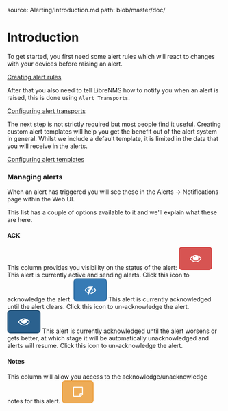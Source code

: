 source: Alerting/Introduction.md
path: blob/master/doc/

# Introduction

To get started, you first need some alert rules which will react to changes with your devices before raising an alert.

[Creating alert rules](Rules.md)

After that you also need to tell LibreNMS how to notify you when an alert is raised, this is done using `Alert Transports`.

[Configuring alert transports](Transports.md)

The next step is not strictly required but most people find it useful. Creating custom alert templates will help you get 
the benefit out of the alert system in general. Whilst we include a default template, it is limited in the data that you 
will receive in the alerts.

[Configuring alert templates](Templates.md)

### Managing alerts

When an alert has triggered you will see these in the Alerts -> Notifications page within the Web UI.

This list has a couple of options available to it and we'll explain what these are here.

#### ACK
This column provides you visibility on the status of the alert:
![ack alert](img/ack.png) This alert is currently active and sending alerts. Click this icon to acknowledge the alert.
![unack alert](img/unack.png) This alert is currently acknowledged until the alert clears. Click this icon to un-acknowledge the alert.
![unack alert until fault worsens](img/nunack.png) This alert is currently acknowledged until the alert worsens or gets 
better, at which stage it will be automatically unacknowledged and alerts will resume. Click this icon to un-acknowledge the alert.

#### Notes
This column will allow you access to the acknowledge/unacknowledge notes for this alert.
![alert notes](img/notes.png)